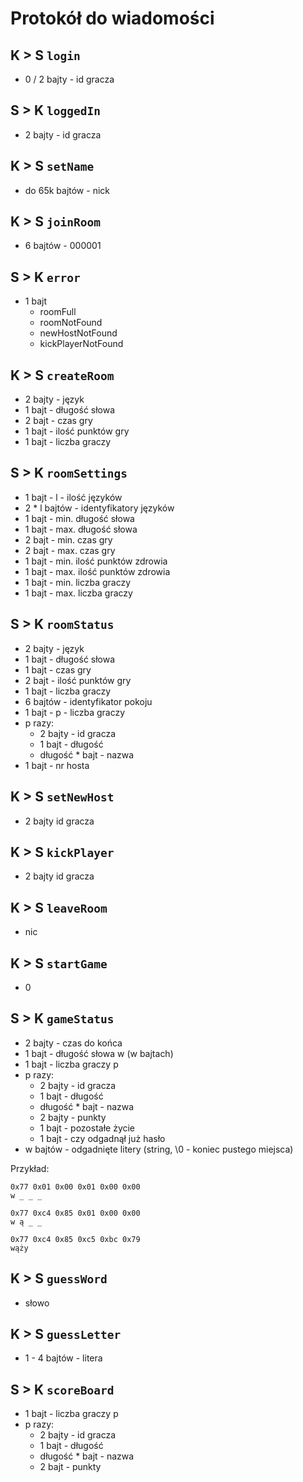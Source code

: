 # Protokół do wiadomości

## K > S `login`
- 0 / 2 bajty - id gracza

## S > K `loggedIn`
- 2 bajty - id gracza

## K > S `setName` 
- do 65k bajtów - nick

## K > S `joinRoom`
- 6 bajtów - 000001

## S > K `error`
- 1 bajt
    - roomFull
    - roomNotFound
    - newHostNotFound
    - kickPlayerNotFound

## K > S `createRoom`
- 2 bajty - język
- 1 bajt - długość słowa
- 2 bajt - czas gry
- 1 bajt - ilość punktów gry
- 1 bajt - liczba graczy

## S > K `roomSettings`
- 1 bajt - l - ilość języków
- 2 * l bajtów - identyfikatory języków
- 1 bajt - min. długość słowa
- 1 bajt - max. długość słowa
- 2 bajt - min. czas gry
- 2 bajt - max. czas gry
- 1 bajt - min. ilość punktów zdrowia
- 1 bajt - max. ilość punktów zdrowia
- 1 bajt - min. liczba graczy
- 1 bajt - max. liczba graczy

## S > K `roomStatus`
- 2 bajty - język
- 1 bajt - długość słowa
- 1 bajt - czas gry
- 2 bajt - ilość punktów gry
- 1 bajt - liczba graczy
- 6 bajtów - identyfikator pokoju
- 1 bajt - p - liczba graczy
- p razy:
    - 2 bajty - id gracza
    - 1 bajt - długość
    - długość * bajt - nazwa 
- 1 bajt - nr hosta

## K > S `setNewHost`
- 2 bajty id gracza

## K > S `kickPlayer`
- 2 bajty id gracza

## K > S `leaveRoom`
- nic

## K > S `startGame`
- 0

## S > K `gameStatus`
- 2 bajty - czas do końca
- 1 bajt - długość słowa w (w bajtach)
- 1 bajt - liczba graczy p
- p razy:
    - 2 bajty - id gracza
    - 1 bajt - długość
    - długość * bajt - nazwa 
    - 2 bajty - punkty
    - 1 bajt - pozostałe życie
    - 1 bajt - czy odgadnął już hasło
- w bajtów - odgadnięte litery (string, \0 - koniec pustego miejsca)

Przykład:
```
0x77 0x01 0x00 0x01 0x00 0x00
w _ _ _

0x77 0xc4 0x85 0x01 0x00 0x00
w ą _ _

0x77 0xc4 0x85 0xc5 0xbc 0x79
wąży
```

## K > S `guessWord`
- słowo

## K > S `guessLetter`
- 1 - 4 bajtów - litera

## S > K `scoreBoard`
- 1 bajt - liczba graczy p
- p razy:
    - 2 bajty - id gracza
    - 1 bajt - długość
    - długość * bajt - nazwa 
    - 2 bajt - punkty
